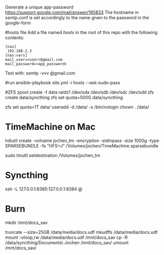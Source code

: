Generate a unique app-password
https://support.google.com/mail/answer/185833
The hostname in ssmtp.conf is set accordingly to the name given to the password in the google-form

#hosts file
Add a file named _hosts_ in the root of this repo with the following contents:

```
[nas]
 192.168.2.3
[nas:vars]
mail_user=<user>@gmail.com
mail_password=<app_password>
```

Test with:
ssmtp -vvv <user>@gmail.com
<type stuff and hit ctrl-d>

#run
ansible-playbook site.yml -i hosts --ask-sudo-pass


#ZFS
zpool create -f data raidz1 /dev/sda /dev/sdb /dev/sdc /dev/sdd
zfs create data/syncthing
zfs set quota=500G data/syncthing

zfs set quota=1T data/<USER>
useradd -d /data/<USER> -s /bin/nologin <USER>
chown <USER>.<USER> /data/<USER>


# TimeMachine on Mac
hdiutil create -volname jochen_tm -encryption -stdinpass -size 1000g -type SPARSEBUNDLE -fs "HFS+J" /Volumes/jochen/TimeMachine.sparsebundle

sudo tmutil setdestination /Volumes/jochen_tm

# Syncthing
ssh -L 127.0.0.1:8385:127.0.0.1:8384 <USER>@<synthingmachine>

# Burn

mkdir /mnt/docs_sav

truncate --size=25GB /data/media/docs.udf
mkudffs /data/media/docs.udf
mount -oloop,rw /data/media/docs.udf /mnt/docs_sav
cp -R /data/syncthing/Documents\ Jochen /mnt/docs_sav/
umount /mnt/docs_sav/
